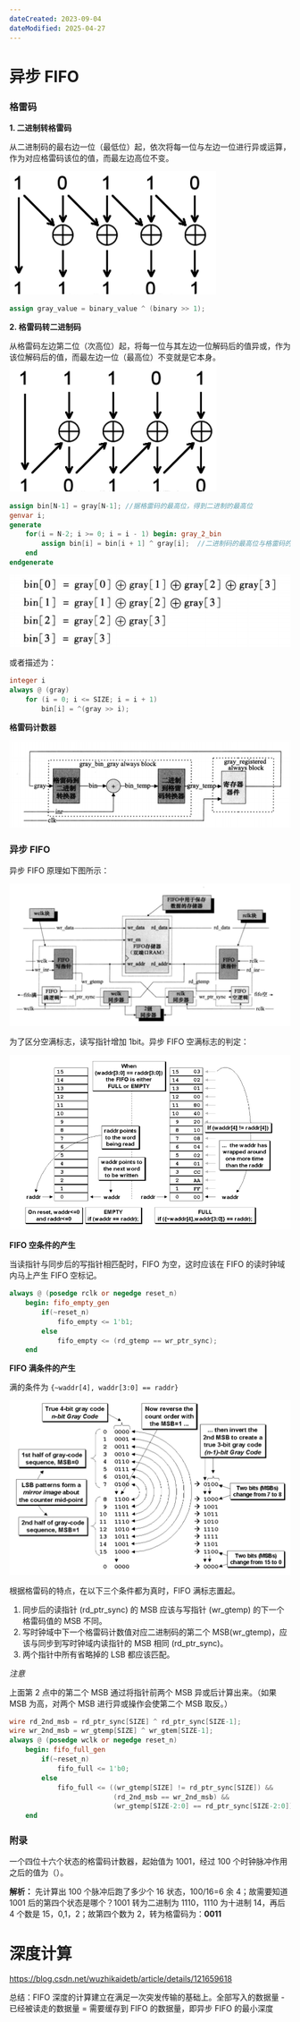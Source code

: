 ```yaml
---
dateCreated: 2023-09-04
dateModified: 2025-04-27
---
```

# 异步 FIFO

### 格雷码

**1. 二进制转格雷码**

从二进制码的最右边一位（最低位）起，依次将每一位与左边一位进行异或运算，作为对应格雷码该位的值，而最左边高位不变。

![](bin2gray.png)

```verilog
assign gray_value = binary_value ^ (binary >> 1);
```

**2. 格雷码转二进制码**

从格雷码左边第二位（次高位）起，将每一位与其左边一位解码后的值异或，作为该位解码后的值，而最左边一位（最高位）不变就是它本身。![](gray2bin.png)

```verilog
assign bin[N-1] = gray[N-1]; //据格雷码的最高位，得到二进制的最高位
genvar i;
generate
    for(i = N-2; i >= 0; i = i - 1) begin: gray_2_bin
        assign bin[i] = bin[i + 1] ^ gray[i];  //二进制码的最高位与格雷码的次高位相异或，得到二进制的次高位
    end
endgenerate
```

![](gray2bintrait.png)

或者描述为：

```verilog
integer i
always @ (gray)
    for (i = 0; i <= SIZE; i = i + 1)
        bin[i] = ^(gray >> i);
```

**格雷码计数器**

![](gray_counter.png)

### 异步 FIFO

异步 FIFO 原理如下图所示：

![](async_fifo.png)

为了区分空满标志，读写指针增加 1bit。异步 FIFO 空满标志的判定：

![](异步FIFO空满标志判定.png)

**FIFO 空条件的产生**

当读指针与同步后的写指针相匹配时，FIFO 为空，这时应该在 FIFO 的读时钟域内马上产生 FIFO 空标记。

```verilog
always @ (posedge rclk or negedge reset_n)
    begin: fifo_empty_gen
        if(~reset_n)
            fifo_empty <= 1'b1;
        else
            fifo_empty <= (rd_gtemp == wr_ptr_sync);
    end
```

**FIFO 满条件的产生**

满的条件为 `{~waddr[4], waddr[3:0] == raddr}`

![](GrayCodetrait.png)

根据格雷码的特点，在以下三个条件都为真时，FIFO 满标志置起。

1. 同步后的读指针 (rd_ptr_sync) 的 MSB 应该与写指针 (wr_gtemp) 的下一个格雷码值的 MSB 不同。
2. 写时钟域中下一个格雷码计数值对应二进制码的第二个 MSB(wr_gtemp)，应该与同步到写时钟域内读指针的 MSB 相同 (rd_ptr_sync)。
3. 两个指针中所有省略掉的 LSB 都应该匹配。

*注意*

上面第 2 点中的第二个 MSB 通过将指针前两个 MSB 异或后计算出来。（如果 MSB 为高，对两个 MSB 进行异或操作会使第二个 MSB 取反。）

```verilog
wire rd_2nd_msb = rd_ptr_sync[SIZE] ^ rd_ptr_sync[SIZE-1];
wire wr_2nd_msb = wr_gtemp[SIZE] ^ wr_gtem[SIZE-1];
always @ (posedge wclk or negedge reset_n)
    begin: fifo_full_gen
        if(~reset_n)
            fifo_full <= 1'b0;
        else
            fifo_full <= ((wr_gtemp[SIZE] != rd_ptr_sync[SIZE]) &&
                          (rd_2nd_msb == wr_2nd_msb) &&
                          (wr_gtemp[SIZE-2:0] == rd_ptr_sync[SIZE-2:0]));
    end
```

### 附录

一个四位十六个状态的格雷码计数器，起始值为 1001，经过 100 个时钟脉冲作用之后的值为（）。

**解析：** 先计算出 100 个脉冲后跑了多少个 16 状态，100/16=6 余 4；故需要知道 1001 后的第四个状态是哪个？1001 转为二进制为 1110，1110 为十进制 14，再后 4 个数是 15，0,1，2；故第四个数为 2，转为格雷码为：**0011**

# 深度计算

https://blog.csdn.net/wuzhikaidetb/article/details/121659618

总结：FIFO 深度的计算建立在满足一次突发传输的基础上。全部写入的数据量 - 已经被读走的数据量 = 需要缓存到 FIFO 的数据量，即异步 FIFO 的最小深度

